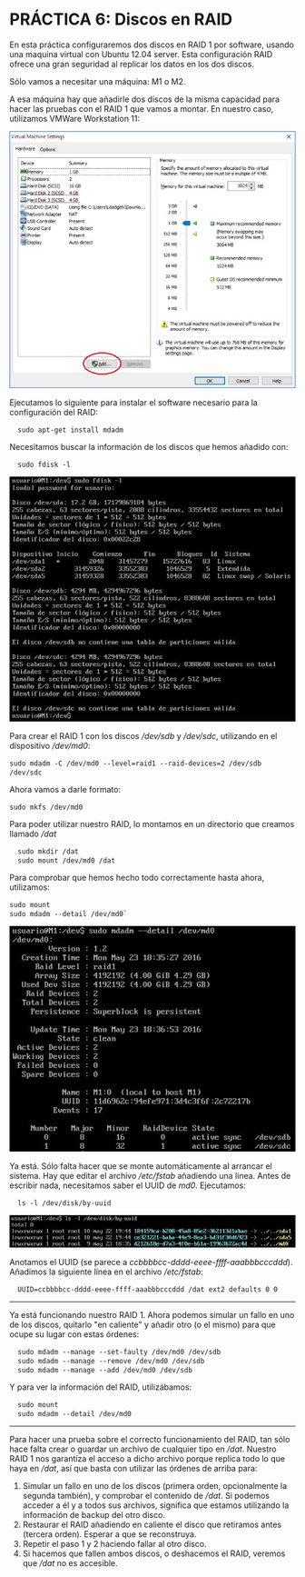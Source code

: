 
# **PRÁCTICA 6: Discos en RAID**

En esta práctica configuraremos dos discos en RAID 1 por software, usando una
maquina virtual con Ubuntu 12.04 server. Esta configuración RAID ofrece una gran
seguridad al replicar los datos en los dos discos.

Sólo vamos a necesitar una máquina: M1 o M2.

A esa máquina hay que añadirle dos discos de la misma capacidad para hacer las pruebas con el RAID 1 que vamos a montar. En nuestro caso, utilizamos VMWare Workstation 11:

![imagen](https://github.com/AlejandroRP/swap1516/blob/master/Pr%C3%A1ctica%206/Im%C3%A1genes/6-1%20Configuraci%C3%B3n%20en%20VMWorkstation.jpg)

Ejecutamos lo siguiente para instalar el software necesario para la configuración del RAID:

```
  sudo apt-get install mdadm
```

Necesitamos buscar la información de los discos que hemos añadido con:

```
  sudo fdisk -l
```

![imagen](https://github.com/AlejandroRP/swap1516/blob/master/Pr%C3%A1ctica%206/Im%C3%A1genes/6-2%20Informaci%C3%B3n%20de%20discos.jpg)

Para crear el RAID 1 con los discos */dev/sdb* y */dev/sdc*, utilizando en el dispositivo */dev/md0*:

```
sudo mdadm -C /dev/md0 --level=raid1 --raid-devices=2 /dev/sdb /dev/sdc
```

Ahora vamos a darle formato:

```
sudo mkfs /dev/md0
```

Para poder utilizar nuestro RAID, lo montamos en un directorio que creamos llamado */dat*

```
  sudo mkdir /dat
  sudo mount /dev/md0 /dat
```

Para comprobar que hemos hecho todo correctamente hasta ahora, utilizamos:

```
sudo mount
sudo mdadm --detail /dev/md0`
```

![imagen](https://github.com/AlejandroRP/swap1516/blob/master/Pr%C3%A1ctica%206/Im%C3%A1genes/6-4%20Informaci%C3%B3n%20del%20RAID%20sin%20fallos.jpg)

Ya está. Sólo falta hacer que se monte automáticamente al arrancar el sistema. Hay que editar el archivo */etc/fstab* añadiendo una línea. Antes de escribir nada, necesitamos saber el UUID de *md0*. Ejecutamos:

```
  ls -l /dev/disk/by-uuid
```

![imagen](https://github.com/AlejandroRP/swap1516/blob/master/Pr%C3%A1ctica%206/Im%C3%A1genes/6-3%20Informaci%C3%B3n%20de%20discos%202.jpg)

Anotamos el UUID (se parece a *ccbbbbcc-dddd-eeee-ffff-aaabbbcccddd*). Añadimos la siguiente línea en el archivo */etc/fstab*:

```
  UUID=ccbbbbcc-dddd-eeee-ffff-aaabbbcccddd /dat ext2 defaults 0 0
```

---

Ya está funcionando nuestro RAID 1. Ahora podemos simular un fallo en uno de los discos, quitarlo "en caliente" y añadir otro (o el mismo) para que ocupe su lugar con estas órdenes:
```
  sudo mdadm --manage --set-faulty /dev/md0 /dev/sdb
  sudo mdadm --manage --remove /dev/md0 /dev/sdb
  sudo mdadm --manage --add /dev/md0 /dev/sdb
```
Y para ver la información del RAID, utilizábamos:

```
  sudo mount
  sudo mdadm --detail /dev/md0
```

---

Para hacer una prueba sobre el correcto funcionamiento del RAID, tan sólo hace falta crear o guardar un archivo de cualquier tipo en */dat*. Nuestro RAID 1 nos garantiza el acceso a dicho archivo porque replica todo lo que haya en */dat*, así que basta con utilizar las órdenes de arriba para:

1. Simular un fallo en uno de los discos (primera orden, opcionalmente la segunda también), y comprobar el contenido de */dat*. Si podemos acceder a él y a todos sus archivos, significa que estamos utilizando la información de backup del otro disco.
2. Restaurar el RAID añadiendo en caliente el disco que retiramos antes (tercera orden). Esperar a que se reconstruya.
3. Repetir el paso 1 y 2 haciendo fallar al otro disco.
4. Si hacemos que fallen ambos discos, o deshacemos el RAID, veremos que */dat* no es accesible.
